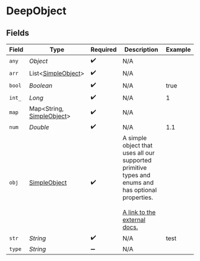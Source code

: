 # DeepObject


## Fields

| Field                                                                                                                                                             | Type                                                                                                                                                              | Required                                                                                                                                                          | Description                                                                                                                                                       | Example                                                                                                                                                           |
| ----------------------------------------------------------------------------------------------------------------------------------------------------------------- | ----------------------------------------------------------------------------------------------------------------------------------------------------------------- | ----------------------------------------------------------------------------------------------------------------------------------------------------------------- | ----------------------------------------------------------------------------------------------------------------------------------------------------------------- | ----------------------------------------------------------------------------------------------------------------------------------------------------------------- |
| `any`                                                                                                                                                             | *Object*                                                                                                                                                          | :heavy_check_mark:                                                                                                                                                | N/A                                                                                                                                                               |                                                                                                                                                                   |
| `arr`                                                                                                                                                             | List<[SimpleObject](../../models/shared/SimpleObject.md)>                                                                                                         | :heavy_check_mark:                                                                                                                                                | N/A                                                                                                                                                               |                                                                                                                                                                   |
| `bool`                                                                                                                                                            | *Boolean*                                                                                                                                                         | :heavy_check_mark:                                                                                                                                                | N/A                                                                                                                                                               | true                                                                                                                                                              |
| `int_`                                                                                                                                                            | *Long*                                                                                                                                                            | :heavy_check_mark:                                                                                                                                                | N/A                                                                                                                                                               | 1                                                                                                                                                                 |
| `map`                                                                                                                                                             | Map<String, [SimpleObject](../../models/shared/SimpleObject.md)>                                                                                                  | :heavy_check_mark:                                                                                                                                                | N/A                                                                                                                                                               |                                                                                                                                                                   |
| `num`                                                                                                                                                             | *Double*                                                                                                                                                          | :heavy_check_mark:                                                                                                                                                | N/A                                                                                                                                                               | 1.1                                                                                                                                                               |
| `obj`                                                                                                                                                             | [SimpleObject](../../models/shared/SimpleObject.md)                                                                                                               | :heavy_check_mark:                                                                                                                                                | A simple object that uses all our supported primitive types and enums and has optional properties.<br/><br/>[A link to the external docs.](https://docs.speakeasyapi.dev) |                                                                                                                                                                   |
| `str`                                                                                                                                                             | *String*                                                                                                                                                          | :heavy_check_mark:                                                                                                                                                | N/A                                                                                                                                                               | test                                                                                                                                                              |
| `type`                                                                                                                                                            | *String*                                                                                                                                                          | :heavy_minus_sign:                                                                                                                                                | N/A                                                                                                                                                               |                                                                                                                                                                   |